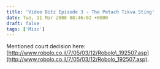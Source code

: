 ```yaml
---
title: 'Video Bitz Episode 3 - The Petach Tikva Sting'
date: Tue, 11 Mar 2008 08:46:02 +0000
draft: false
tags: ['Misc']
---
```


  
Mentioned court decision here: [http://www.robolo.co.il/7/05/03/12/Robolo\_192507.asp](http://www.robolo.co.il/7/05/03/12/Robolo_192507.asp).